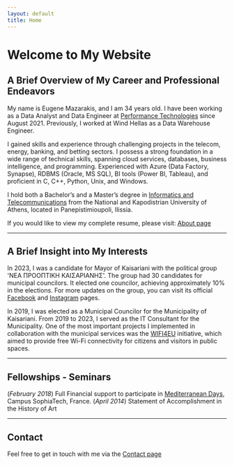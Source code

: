 ```yaml
---
layout: default
title: Home
---
```


# Welcome to My Website

## A Brief Overview of My Career and Professional Endeavors
My name is Eugene Mazarakis, and I am 34 years old. I have been working as a Data Analyst and Data Engineer at [Performance Technologies](https://www.performance.gr/) since August 2021. Previously, I worked at Wind Hellas as a Data Warehouse Engineer. 

I gained skills and experience through challenging projects in the telecom, energy, banking, and betting sectors. I possess a strong foundation in a wide range of technical skills, spanning cloud services, databases, business intelligence, and programming. Experienced with Azure (Data Factory, Synapse), RDBMS (Oracle, MS SQL), BI tools (Power BI, Tableau), and proficient in C, C++, Python, Unix, and Windows.

I hold both a Bachelor’s and a Master’s degree in [Informatics and Telecommunications](https://www.di.uoa.gr/) from the National and Kapodistrian University of Athens, located in Panepistimioupoli, Ilissia.

If you would like to view my complete resume, please visit: [About page](/about)

***

## A Brief Insight into My Interests

In 2023, I was a candidate for Mayor of Kaisariani with the political group 'ΝΕΑ ΠΡΟΟΠΤΙΚΗ ΚΑΙΣΑΡΙΑΝΗΣ'. 
The group had 30 candidates for municipal councilors. It elected one councilor, achieving approximately 10% in the elections.
For more updates on the group, you can visit its official [Facebook](https://www.facebook.com/NeaProoptikiKaisaranis) and [Instagram](https://www.instagram.com/nea_prooptiki_kaisarianis) pages.


In 2019, I was elected as a Municipal Councilor for the Municipality of Kaisariani. 
From 2019 to 2023, I served as the IT Consultant for the Municipality. One of the most important projects I implemented in collaboration with the municipal services was the [WIFI4EU](https://wifi4eu.ec.europa.eu/#/home) initiative, which aimed to provide free Wi-Fi connectivity for citizens and visitors in public spaces.

***

## Fellowships - Seminars
(_February 2018_) Full Financial support to participate in  [Mediterranean Days](https://www.facebook.com/sophiatechmeddays/posts/pfbid02Nfn3oRdMWjN3Li5sLtQKVygzBBBs6Stgv2u1119GpQWwZtCW58fBEnAyF8jM8KH3l), Campus SophiaTech, France.
(_April 2014_) Statement of Accomplishment in the History of Art

***

## Contact
Feel free to get in touch with me via the [Contact page](/contact)
